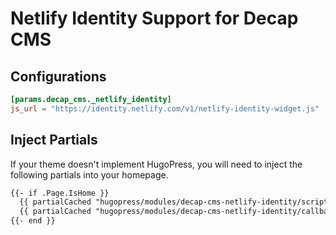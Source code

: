 # Netlify Identity Support for Decap CMS

## Configurations

```toml
[params.decap_cms._netlify_identity]
js_url = "https://identity.netlify.com/v1/netlify-identity-widget.js"
```

## Inject Partials

If your theme doesn't implement HugoPress, you will need to inject the following partials into your homepage.

```html
{{- if .Page.IsHome }}
  {{ partialCached "hugopress/modules/decap-cms-netlify-identity/script" . }}
  {{ partialCached "hugopress/modules/decap-cms-netlify-identity/callback-script" . }}
{{- end }}
```
